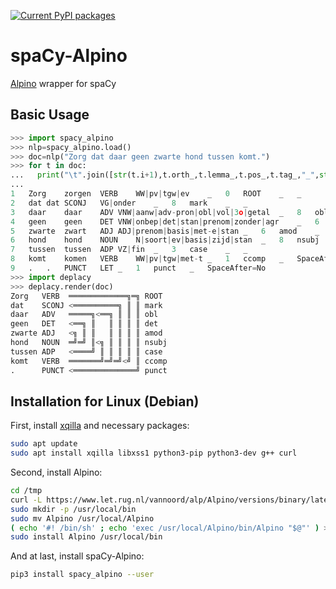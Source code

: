 [![Current PyPI packages](https://badge.fury.io/py/spacy-alpino.svg)](https://pypi.org/project/spacy-alpino/)

# spaCy-Alpino

[Alpino](http://www.let.rug.nl/vannoord/alp/Alpino/) wrapper for spaCy

## Basic Usage

```py
>>> import spacy_alpino
>>> nlp=spacy_alpino.load()
>>> doc=nlp("Zorg dat daar geen zwarte hond tussen komt.")
>>> for t in doc:
...   print("\t".join([str(t.i+1),t.orth_,t.lemma_,t.pos_,t.tag_,"_",str(0 if t.head==t else t.head.i+1),t.dep_,"_","_" if t.whitespace_ else "SpaceAfter=No"]))
...
1	Zorg	zorgen	VERB	WW|pv|tgw|ev	_	0	ROOT	_	_
2	dat	dat	SCONJ	VG|onder	_	8	mark	_	_
3	daar	daar	ADV	VNW|aanw|adv-pron|obl|vol|3o|getal	_	8	obl	_	_
4	geen	geen	DET	VNW|onbep|det|stan|prenom|zonder|agr	_	6	det	_	_
5	zwarte	zwart	ADJ	ADJ|prenom|basis|met-e|stan	_	6	amod	_	_
6	hond	hond	NOUN	N|soort|ev|basis|zijd|stan	_	8	nsubj	_	_
7	tussen	tussen	ADP	VZ|fin	_	3	case	_	_
8	komt	komen	VERB	WW|pv|tgw|met-t	_	1	ccomp	_	SpaceAfter=No
9	.	.	PUNCT	LET	_	1	punct	_	SpaceAfter=No
>>> import deplacy
>>> deplacy.render(doc)
Zorg   VERB  ═════════════╗═╗ ROOT
dat    SCONJ <══════════╗ ║ ║ mark
daar   ADV   ═════╗<══╗ ║ ║ ║ obl
geen   DET   <══╗ ║   ║ ║ ║ ║ det
zwarte ADJ   <╗ ║ ║   ║ ║ ║ ║ amod
hond   NOUN  ═╝═╝ ║<╗ ║ ║ ║ ║ nsubj
tussen ADP   <════╝ ║ ║ ║ ║ ║ case
komt   VERB  ═══════╝═╝═╝<╝ ║ ccomp
.      PUNCT <══════════════╝ punct
```

## Installation for Linux (Debian)

First, install [xqilla](https://xqilla.sourceforge.net/) and necessary packages:

```sh
sudo apt update
sudo apt install xqilla libxss1 python3-pip python3-dev g++ curl
```

Second, install Alpino:

```sh
cd /tmp
curl -L https://www.let.rug.nl/vannoord/alp/Alpino/versions/binary/latest.tar.gz | tar xzf -
sudo mkdir -p /usr/local/bin
sudo mv Alpino /usr/local/Alpino
( echo '#! /bin/sh' ; echo 'exec /usr/local/Alpino/bin/Alpino "$@"' ) > Alpino
sudo install Alpino /usr/local/bin
```

And at last, install spaCy-Alpino:

```sh
pip3 install spacy_alpino --user
```

